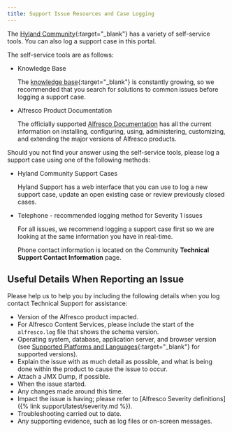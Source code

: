 ```yaml
---
title: Support Issue Resources and Case Logging
---
```


The [Hyland Community](https://community.hyland.com){:target="_blank"} has a variety of self-service tools. You can also log a support case in this portal.

The self-service tools are as follows:

* Knowledge Base

    The [knowledge base](https://community.hyland.com/tskb){:target="_blank"} is constantly growing, so we recommended that you search for solutions to common issues before logging a support case.

* Alfresco Product Documentation

    The officially supported [Alfresco Documentation](/) has all the current information on installing, configuring, using, administering, customizing, and extending the major versions of Alfresco products.

Should you not find your answer using the self-service tools, please log a support case using one of the following methods:

* Hyland Community Support Cases

    Hyland Support has a web interface that you can use to log a new support case, update an open existing case or review previously closed cases.

* Telephone - recommended logging method for Severity 1 issues

    For all issues, we recommend logging a support case first so we are looking at the same information you have in real-time.

    Phone contact information is located on the Community **Technical Support Contact Information** page.

## Useful Details When Reporting an Issue

Please help us to help you by including the following details when you log contact Technical Support for assistance:

* Version of the Alfresco product impacted.
* For Alfresco Content Services, please include the start of the `alfresco.log` file that shows the schema version.
* Operating system, database, application server, and browser version (see [Supported Platforms and Languages](https://www.alfresco.com/services/subscription/supported-platforms){:target="_blank"} for supported versions).
* Explain the issue with as much detail as possible, and what is being done within the product to cause the issue to occur.
* Attach a JMX Dump, if possible.
* When the issue started.
* Any changes made around this time.
* Impact the issue is having; please refer to [Alfresco Severity definitions]({% link support/latest/severity.md %}).
* Troubleshooting carried out to date.
* Any supporting evidence, such as log files or on-screen messages.
